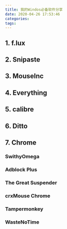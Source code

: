 ```yaml
---
title: 我的Windos必备软件分享
date: 2020-04-26 17:53:46
categories:
tags:
---
```


## 1. f.lux

## 2. Snipaste

## 3. MouseInc

## 4. Everything

## 5. calibre

## 6. Ditto

## 7. Chrome

### SwithyOmega
### Adblock Plus
### The Great Suspender
### crxMouse Chrome
### Tampermonkey
### WasteNoTime

